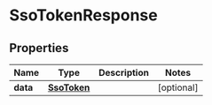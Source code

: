 
# SsoTokenResponse

## Properties
Name | Type | Description | Notes
------------ | ------------- | ------------- | -------------
**data** | [**SsoToken**](SsoToken.md) |  |  [optional]



